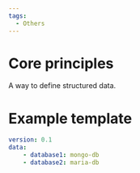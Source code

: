 ```yaml
---
tags:
  - Others
---
```

# Core principles
A way to define structured data.
# Example template
```yaml
version: 0.1
data:
	- database1: mongo-db
	- database2: maria-db
```